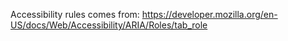 Accessibility rules comes from: https://developer.mozilla.org/en-US/docs/Web/Accessibility/ARIA/Roles/tab_role

